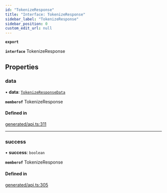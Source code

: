 ```yaml
---
id: "TokenizeResponse"
title: "Interface: TokenizeResponse"
sidebar_label: "TokenizeResponse"
sidebar_position: 0
custom_edit_url: null
---
```


**`export`**

**`interface`** TokenizeResponse

## Properties

### data

• **data**: [`TokenizeResponseData`](TokenizeResponseData.md)

**`memberof`** TokenizeResponse

#### Defined in

[generated/api.ts:311](https://github.com/refinery-labs/lunasec-monorepo/blob/cbb354b/js/sdks/packages/tokenizer-sdk/src/generated/api.ts#L311)

___

### success

• **success**: `boolean`

**`memberof`** TokenizeResponse

#### Defined in

[generated/api.ts:305](https://github.com/refinery-labs/lunasec-monorepo/blob/cbb354b/js/sdks/packages/tokenizer-sdk/src/generated/api.ts#L305)
